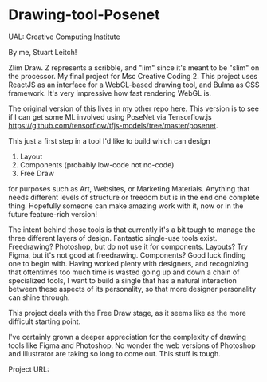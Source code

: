 # Drawing-tool-Posenet

UAL: Creative Computing Institute



By me, Stuart Leitch!


Zlim Draw. Z represents a scribble, and "lim" since it's meant to be "slim" on the processor. My final project for Msc Creative Coding 2. This project uses ReactJS as an interface for a WebGL-based drawing tool, and Bulma as CSS framework. It's very impressive how fast rendering WebGL is. 

The original version of this lives in my other repo [here](https://github.com/Toruitas/drawing-tool). This version is to see if I can get some ML involved using PoseNet via Tensorflow.js https://github.com/tensorflow/tfjs-models/tree/master/posenet. 

This just a first step in a tool I'd like to build which can design
1) Layout
2) Components (probably low-code not no-code)
3) Free Draw

for purposes such as Art, Websites, or Marketing Materials. Anything that needs different levels of structure or freedom but is in the end one complete thing. Hopefully someone can make amazing work with it, now or in the future feature-rich version!

The intent behind those tools is that currently it's a bit tough to manage the three different layers of design. Fantastic single-use tools exist. Freedrawing? Photoshop, but do not use it for components. Layouts? Try Figma, but it's not good at freedrawing. Components? Good luck finding one to begin with. Having worked plenty with designers, and recognizing that oftentimes too much time is wasted going up and down a chain of specialized tools, I want to build a single that has a natural interaction between these aspects of its personality, so that more designer personality can shine through.

This project deals with the Free Draw stage, as it seems like as the more difficult starting point.

I've certainly grown a deeper appreciation for the complexity of drawing tools like Figma and Photoshop. No wonder the web versions of Photoshop and Illustrator are taking so long to come out. This stuff is tough. 

Project URL: 